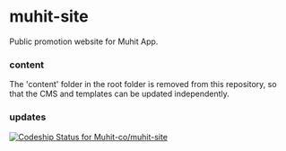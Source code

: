 # muhit-site
Public promotion website for Muhit App.

### content
The 'content' folder in the root folder is removed from this repository, so that the CMS and templates can be updated independently.

### updates
[ ![Codeship Status for Muhit-co/muhit-site](https://codeship.com/projects/d5328000-e434-0132-e4fa-16773c71d38d/status?branch=master)](https://codeship.com/projects/81805)